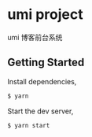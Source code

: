 # umi project
umi 博客前台系统
## Getting Started

Install dependencies,

```bash
$ yarn
```

Start the dev server,

```bash
$ yarn start
```
